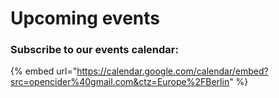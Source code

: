 # Upcoming events

### Subscribe to our events calendar:

{% embed url="https://calendar.google.com/calendar/embed?src=opencider%40gmail.com&ctz=Europe%2FBerlin" %}



